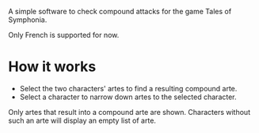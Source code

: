 A simple software to check compound attacks for the game Tales of Symphonia. 

Only French is supported for now. 

# How it works
- Select the two characters' artes to find a resulting compound arte. 
- Select a character to narrow down artes to the selected character. 

Only artes that result into a compound arte are shown. Characters without such an arte will display an empty list of arte. 
